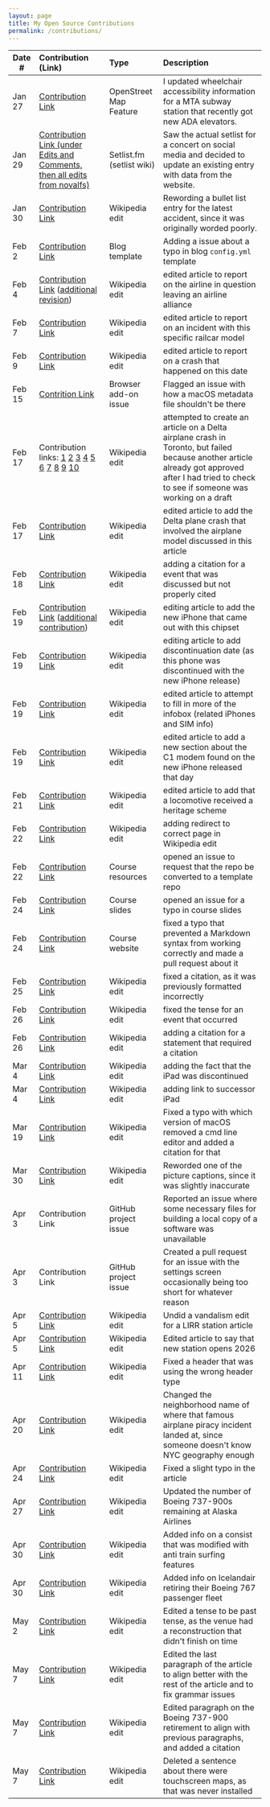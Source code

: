 ```yaml
---
layout: page
title: My Open Source Contributions
permalink: /contributions/
---
```


<!--
Type of the contribution should be "Wikipedia edit", "OpenStreet Map feature", "Documentation", "Course website", "Blog",
"Browser Add-on", etc.

The description should include a brief summary of what you did.

The link should bring us to a public page that shows your contribution. 

Replace the first row with your own contribution. 

-->





| Date #       | Contribution (Link)  | Type  | Description |
|---|:---|:---|:---|
| Jan 27   | [Contribution Link](https://www.openstreetmap.org/changeset/161829157#map=19/40.693891/-73.851654)    | OpenStreet Map Feature    |   I updated wheelchair accessibility information for a MTA subway station that recently got new ADA elevators.    |
| Jan 29    |  [Contribution Link (under Edits and Comments, then all edits from novalfs)](https://www.setlist.fm/setlist/hippo-campus/2025/ryman-auditorium-nashville-tn-1b517148.html)   | Setlist.fm (setlist wiki)    |   Saw the actual setlist for a concert on social media and decided to update an existing entry with data from the website.   |
| Jan 30    |  [Contribution Link](https://en.wikipedia.org/w/index.php?title=List_of_American_Airlines_accidents_and_incidents&oldid=1272766680)   |  Wikipedia edit   |  Rewording a bullet list entry for the latest accident, since it was originally worded poorly.    |
| Feb 2 | [Contribution Link](https://github.com/ossd-s25/weekly/issues/1) | Blog template | Adding a issue about a typo in blog `config.yml` template |
| Feb 4 | [Contribution Link](https://en.wikipedia.org/w/index.php?title=ITA_Airways&oldid=1273897773) ([additional revision](https://en.wikipedia.org/w/index.php?title=ITA_Airways&oldid=1273915282))| Wikipedia edit | edited article to report on the airline in question leaving an airline alliance |
| Feb 7 | [Contribution Link](https://en.wikipedia.org/w/index.php?title=Silverliner_IV&oldid=1274377158) | Wikipedia edit | edited article to report on an incident with this specific railcar model |
| Feb 9 | [Contribution Link](https://en.wikipedia.org/w/index.php?title=Green_Line_(MBTA)&oldid=1274896758) | Wikipedia edit | edited article to report on a crash that happened on this date |
| Feb 15 | [Contrition Link](https://github.com/ossd-s25/team-9-add-on/issues/1) | Browser add-on issue | Flagged an issue with how a macOS metadata file shouldn't be there |
| Feb 17 | Contribution links: [1](https://en.wikipedia.org/w/index.php?title=Draft:2025_Delta_plane_crash&oldid=1276252228) [2](https://en.wikipedia.org/w/index.php?title=Draft:2025_Delta_plane_crash&oldid=1276252474) [3](https://en.wikipedia.org/w/index.php?title=Draft:2025_Delta_plane_crash&oldid=1276252559) [4](https://en.wikipedia.org/w/index.php?title=Draft_talk:2025_Delta_plane_crash&oldid=1276252560) [5](https://en.wikipedia.org/w/index.php?title=Draft:2025_Delta_plane_crash&oldid=1276252594) [6](https://en.wikipedia.org/w/index.php?title=Draft:2025_Delta_plane_crash&oldid=1276253232) [7](https://en.wikipedia.org/w/index.php?title=Draft:2025_Delta_plane_crash&oldid=1276253886) [8](https://en.wikipedia.org/w/index.php?title=Draft:2025_Delta_plane_crash&oldid=1276255183) [9](https://en.wikipedia.org/w/index.php?title=Draft:2025_Delta_plane_crash&oldid=1276255412) [10](https://en.wikipedia.org/w/index.php?title=Draft:2025_Delta_plane_crash&oldid=1276256119) | Wikipedia edit | attempted to create an article on a Delta airplane crash in Toronto, but failed because another article already got approved after I had tried to check to see if someone was working on a draft |
| Feb 17 | [Contribution Link](https://en.wikipedia.org/w/index.php?title=Bombardier_CRJ700_series&oldid=1276254362) | Wikipedia edit | edited article to add the Delta plane crash that involved the airplane model discussed in this article |
| Feb 18 | [Contribution Link](https://en.wikipedia.org/w/index.php?title=Delta_Connection&oldid=1276410989) | Wikipedia edit | adding a citation for a event that was discussed but not properly cited |
| Feb 19 | [Contribution Link](https://en.wikipedia.org/w/index.php?title=Apple_A18&oldid=1276573540) ([additional contribution](https://en.wikipedia.org/w/index.php?title=Apple_A18&oldid=1276573617)) | Wikipedia edit | editing article to add the new iPhone that came out with this chipset |
| Feb 19 | [Contribution Link](https://en.wikipedia.org/w/index.php?title=IPhone_14&oldid=1276575299) | Wikipedia edit | editing article to add discontinuation date (as this phone was discontinued with the new iPhone release) |
| Feb 19 | [Contribution Link](https://en.wikipedia.org/w/index.php?title=IPhone_16e&oldid=1276590265) | Wikipedia edit | edited article to attempt to fill in more of the infobox (related iPhones and SIM info) |
| Feb 19 | [Contribution Link](https://en.wikipedia.org/w/index.php?title=Apple_silicon&oldid=1276600026) | Wikipedia edit | edited article to add a new section about the C1 modem found on the new iPhone released that day |
| Feb 21 | [Contribution Link](https://en.wikipedia.org/w/index.php?title=Metro-North_Railroad_rolling_stock&oldid=1276952171) | Wikipedia edit | edited article to add that a locomotive received a heritage scheme |
| Feb 22 | [Contribution Link](https://en.wikipedia.org/w/index.php?title=Apple_C_series&oldid=1277138557) | Wikipedia edit | adding redirect to correct page in Wikipedia edit |
| Feb 22 | [Contribution Link](https://github.com/ossd-s25/taking_stock/issues/1) | Course resources | opened an issue to request that the repo be converted to a template repo |
| Feb 24 | [Contribution Link](https://github.com/joannakl/ossd/issues/142) | Course slides | opened an issue for a typo in course slides |
| Feb 24 | [Contribution Link](https://github.com/joannakl/ossd/pull/143) | Course website | fixed a typo that prevented a Markdown syntax from working correctly and made a pull request about it |
| Feb 25 | [Contribution Link](https://en.wikipedia.org/w/index.php?title=Hebrew_Union_College_–_Jewish_Institute_of_Religion&oldid=1277609163) | Wikipedia edit | fixed a citation, as it was previously formatted incorrectly |
| Feb 26 | [Contribution Link](https://en.wikipedia.org/w/index.php?title=R110B_(New_York_City_Subway_car)&oldid=1277684050) | Wikipedia edit | fixed the tense for an event that occurred |
| Feb 26 | [Contribution Link](https://en.wikipedia.org/w/index.php?title=R110B_(New_York_City_Subway_car)&oldid=1277767208) | Wikipedia edit | adding a citation for a statement that required a citation |
| Mar 4 | [Contribution Link](https://en.wikipedia.org/w/index.php?title=IPad_(10th_generation)&oldid=1278772358) | Wikipedia edit | adding the fact that the iPad was discontinued |
| Mar 4 | [Contribution Link](https://en.wikipedia.org/w/index.php?title=IPad_(10th_generation)&oldid=1278772793) | Wikipedia edit | adding link to successor iPad |
| Mar 19 | [Contribution Link](https://en.wikipedia.org/w/index.php?title=Editor_war&oldid=1281298573) | Wikipedia edit | Fixed a typo with which version of macOS removed a cmd line editor and added a citation for that |
| Mar 30 | [Contribution Link](https://en.wikipedia.org/w/index.php?title=Grammy_Awards&oldid=1283170703) | Wikipedia edit | Reworded one of the picture captions, since it was slightly inaccurate |
| Apr 3 | Contribution Link | GitHub project issue | Reported an issue where some necessary files for building a local copy of a software was unavailable |
| Apr 3 | Contribution Link | GitHub project issue | Created a pull request for an issue with the settings screen occasionally being too short for whatever reason |
| Apr 5 | [Contribution Link](https://en.wikipedia.org/w/index.php?title=Yaphank_station&oldid=1283812054) | Wikipedia edit | Undid a vandalism edit for a LIRR station article |
| Apr 5 | [Contribution Link](https://en.wikipedia.org/w/index.php?title=Yaphank_station&oldid=1283812388) | Wikipedia edit | Edited article to say that new station opens 2026 |
| Apr 11 | [Contribution Link](https://en.wikipedia.org/w/index.php?title=List_of_OnePlus_products&oldid=1285108686) | Wikipedia edit | Fixed a header that was using the wrong header type |
| Apr 20 | [Contribution Link](https://en.wikipedia.org/w/index.php?title=Teterboro_Airport&oldid=1286549027) | Wikipedia edit | Changed the neighborhood name of where that famous airplane piracy incident landed at, since someone doesn't know NYC geography enough |
| Apr 24 | [Contribution Link](https://en.wikipedia.org/w/index.php?title=EMD_SD70_series&oldid=1287211857) | Wikipedia edit | Fixed a slight typo in the article |
| Apr 27 | [Contribution Link](https://en.wikipedia.org/w/index.php?title=Alaska_Airlines_fleet&oldid=1287652580) | Wikipedia edit | Updated the number of Boeing 737-900s remaining at Alaska Airlines |
| Apr 30 | [Contribution Link](https://en.wikipedia.org/w/index.php?title=R188_(New_York_City_Subway_car)&oldid=1288055187) | Wikipedia edit | Added info on a consist that was modified with anti train surfing features |
| Apr 30 | [Contribution Link](https://en.wikipedia.org/w/index.php?title=Icelandair&oldid=1288116191) | Wikipedia edit | Added info on Icelandair retiring their Boeing 767 passenger fleet |
| May 2 | [Contribution Link](https://en.wikipedia.org/w/index.php?title=Avant_Gardner&oldid=1288434214) | Wikipedia edit | Edited a tense to be past tense, as the venue had a reconstruction that didn't finish on time |
| May 7 | [Contribution Link](https://en.wikipedia.org/w/index.php?title=Virgin_Atlantic&oldid=1289317443) | Wikipedia edit | Edited the last paragraph of the article to align better with the rest of the article and to fix grammar issues |
| May 7 | [Contribution Link](https://en.wikipedia.org/w/index.php?title=Alaska_Airlines_fleet&oldid=1289318209) | Wikipedia edit | Edited paragraph on the Boeing 737-900 retirement to align with previous paragraphs, and added a citation |
| May 7 | [Contribution Link](https://en.wikipedia.org/w/index.php?title=R211_(New_York_City_Subway_car)&oldid=1289319922) | Wikipedia edit | Deleted a sentence about there were touchscreen maps, as that was never installed |